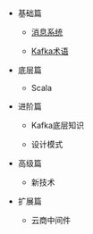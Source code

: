 

* 基础篇

    * [消息系统](/basics/kafka-basic/basic-message-system.md)
    
    * [Kafka术语](/basics/kafka-basic/basic-concept.md)

* 底层篇
            
     * Scala

            
* 进阶篇          
    * Kafka底层知识
            
    * 设计模式

            
* 高级篇
            
    * 新技术
            
            
* 扩展篇
            
    * 云商中间件